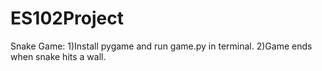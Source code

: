 # ES102Project

Snake Game:
1)Install pygame and run game.py in terminal.
2)Game ends when snake hits a wall.
